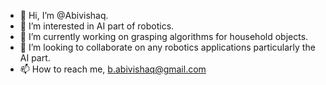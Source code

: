 - 👋 Hi, I’m @Abivishaq.
- 👀 I’m interested in AI part of robotics.
- 🌱 I’m currently working on grasping algorithms for household objects.
- 💞️ I’m looking to collaborate on any robotics applications particularly the AI part.
- 📫 How to reach me, b.abivishaq@gmail.com

<!---
Abivishaq/Abivishaq is a ✨ special ✨ repository because its `README.md` (this file) appears on your GitHub profile.
You can click the Preview link to take a look at your changes.
--->
